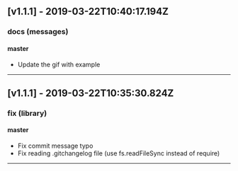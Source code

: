 ## [v1.1.1] - 2019-03-22T10:40:17.194Z
### docs (messages)

#### master

- Update the gif with example

-----------------------------

## [v1.1.1] - 2019-03-22T10:35:30.824Z
### fix (library)

#### master

- Fix commit message typo
- Fix reading .gitchangelog file (use fs.readFileSync instead of require)

-----------------------------

